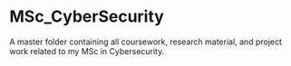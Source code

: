 # MSc_CyberSecurity
A master folder containing all coursework, research material, and project work related to my MSc in Cybersecurity.
